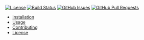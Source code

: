 



[![License](https://img.shields.io/badge/license-MIT-blue.svg)](LICENSE)
[![Build Status](https://travis-ci.org/your-username/your-repo.svg?branch=master)](https://travis-ci.org/your-username/your-repo)
[![GitHub Issues](https://img.shields.io/github/issues/your-username/your-repo.svg)](https://github.com/your-username/your-repo/issues)
[![GitHub Pull Requests](https://img.shields.io/github/issues-pr/your-username/your-repo.svg)](https://github.com/your-username/your-repo/pulls)


- [Installation](#installation)
- [Usage](#usage)
- [Contributing](#contributing)
- [License](#license)
